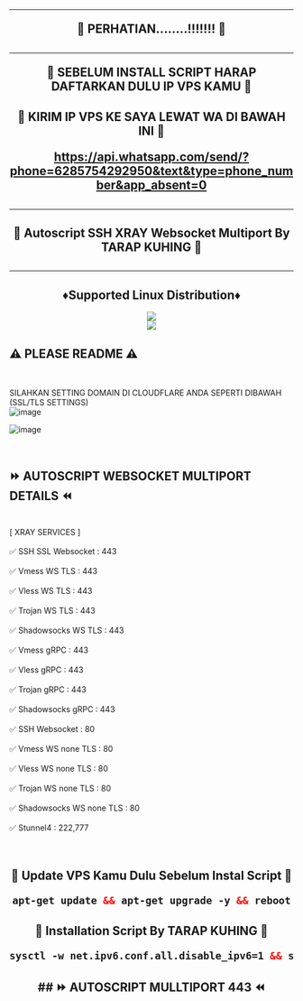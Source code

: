 <!DOCTYPE html>
<h2 align="center">
<hr>
🚀 PERHATIAN........!!!!!!! 🚀
<h2 align="center">
<hr>
🚀 SEBELUM INSTALL SCRIPT HARAP DAFTARKAN DULU IP VPS KAMU 🚀
<h2 align="center">
🚀 KIRIM IP VPS KE SAYA LEWAT WA DI BAWAH INI  🚀

https://api.whatsapp.com/send/?phone=6285754292950&text&type=phone_number&app_absent=0
<h2><hr>
<h2 align="center">
🚀 Autoscript SSH XRAY Websocket Multiport By TARAP KUHING 🚀
<h2><hr>

<h2 align="center"> ♦️Supported Linux Distribution♦️</h2>
</p>
<p align="center"><img src="https://img.shields.io/static/v1?style=for-the-badge&logo=debian&label=Debian%2010&message=Buster&color=blue"> <br>
<img src="https://img.shields.io/badge/Service-Multiport (XRAY)-orange"></p>

## ⚠️ PLEASE README ⚠️
 <br>

 SILAHKAN SETTING DOMAIN DI CLOUDFLARE ANDA SEPERTI DIBAWAH (SSL/TLS SETTINGS) <br>
 ![image](https://user-images.githubusercontent.com/82468311/191471897-986ebe25-5330-4997-8a44-5468b422482a.png) <br>

![image](https://user-images.githubusercontent.com/82468311/191472903-b55cd39a-8909-4f7c-b3ad-013cb3c91282.png)

<br>
</b>

## ⏩ AUTOSCRIPT WEBSOCKET MULTIPORT DETAILS ⏪
<br>
[ XRAY SERVICES ] <br>
<br>
✅ SSH SSL Websocket : 443 <br>
<br>
✅ Vmess WS TLS : 443 <br>
<br>
✅ Vless WS TLS : 443 <br>
<br>
✅ Trojan WS TLS : 443 <br>
<br>
✅ Shadowsocks WS TLS : 443 <br>
<br>
✅ Vmess gRPC : 443 <br>
<br>
✅ Vless gRPC : 443 <br>
<br>
✅ Trojan gRPC : 443 <br>
<br>
✅ Shadowsocks gRPC : 443 <br>
<br>
✅ SSH Websocket : 80 <br>
<br>
✅ Vmess WS none TLS : 80 <br>
<br>
✅ Vless WS none TLS : 80 <br>
<br>
✅ Trojan WS none TLS : 80 <br>
<br>
✅ Shadowsocks WS none TLS : 80 <br>
<br>
✅ Stunnel4 : 222,777 <br>
<br>
<br>
  <h2 align="center">
🚀 Update VPS Kamu Dulu Sebelum Instal Script 🚀<br>

  ```html
 apt-get update && apt-get upgrade -y && reboot
  ```
<h2 align="center">
🚀 Installation Script By TARAP KUHING 🚀<br>

  ```html
sysctl -w net.ipv6.conf.all.disable_ipv6=1 && sysctl -w net.ipv6.conf.default.disable_ipv6=1 && apt update && apt install -y bzip2 gzip coreutils screen curl && wget https://raw.githubusercontent.com/Tarap-Kuhing/sc/main/setup.sh && chmod +x setup.sh && ./setup.sh 
  ```

</b>
<h2 align="center">
## ⏩ AUTOSCRIPT MULLTIPORT 443 ⏪
<br>
<br>
<br>
